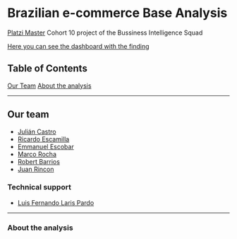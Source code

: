 # Brazilian e-commerce Base Analysis
[Platzi Master](https://platzi.com/master/) Cohort 10 project of the Bussiness Intelligence Squad 


[Here you can see the dashboard with the finding](https://jcasttrop-data-analysis-for-brazilian-e-co-streamlithome-i4eyrb.streamlitapp.com/)

## Table of Contents
[Our Team](#our-team) 
[About the analysis](#About-the-analysis)

****
## Our team

- [Julián Castro](https://www.linkedin.com/in/jcasttrop/)
- [Ricardo Escamilla](https://www.linkedin.com/in/drescamilla/)
- [Emmanuel Escobar](https://www.linkedin.com/in/emmanuelescobaravalos/)
- [Marco Rocha](https://www.linkedin.com/in/marcoru/)
- [Robert Barrios](https://www.linkedin.com/in/robert-yesid-barrios-acendra-0ba22317b/)
- [Juan Rincon]()

### Technical support
- [Luis Fernando Laris Pardo]()

***

### About the analysis

